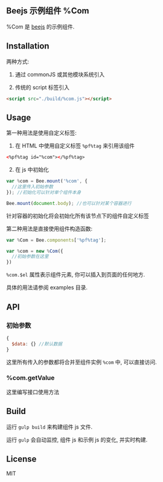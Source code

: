 Beejs 示例组件 %Com
---

%Com 是 [beejs] 的示例组件.

Installation
---
两种方式:
1. 通过 commonJS 或其他模块系统引入

2. 传统的 script 标签引入
```html
<script src="./build/%com.js"></script>
```

Usage
---
第一种用法是使用自定义标签:

1. 在 HTML 中使用自定义标签 `%pf%tag` 来引用该组件

  ```html
  <%pf%tag id="%com"></%pf%tag>
  ```

2. 在 js 中初始化

  ```js
  var %com = Bee.mount('%com', {
    //这里传入初始参数
  }); //初始化可以针对单个组件本身

  Bee.mount(document.body); //也可以针对某个容器进行
  ```
  针对容器的初始化将会初始化所有该节点下的组件自定义标签


第二种用法是直接使用组件构造函数:

```js
var %Com = Bee.components['%pf%tag'];

var %com = new %Com({
  //初始参数在这里
})
```

`%com.$el` 属性表示组件元素, 你可以插入到页面的任何地方.

具体的用法请参阅 examples 目录.


API
---
### 初始参数
```js
{
  $data: {} //默认数据
}
```
这里所有传入的参数都将合并至组件实例 `%com` 中, 可以直接访问.

### %com.getValue

这里编写接口使用方法

Build
---
运行 `gulp build` 来构建组件 js 文件.

运行 `gulp` 会自动监控, 组件 js 和示例 js 的变化, 并实时构建.

License
---
MIT


[beejs]: https://github.com/CFETeam/bee.js
